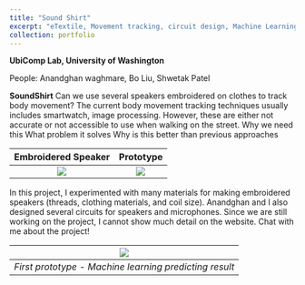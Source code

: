 ```yaml
---
title: "Sound Shirt"
excerpt: "eTextile, Movement tracking, circuit design, Machine Learning <br/> <img src='/images/SoundShirtFront.png'>"
collection: portfolio
---
```


**UbiComp Lab, University of Washington**

People: Anandghan waghmare, Bo Liu, Shwetak Patel 

**SoundShirt**
Can we use several speakers embroidered on clothes to track body movement?
The current body movement tracking techniques usually includes smartwatch, image processing. However, these are either not accurate or not accessible to use when walking on the street. 
Why we need this
What problem it solves
Why is this better than previous approaches

Embroidered Speaker            |      Prototype
:-------------------------:|:-------------------------:
![](http://boliu97.github.io/images/Speaker_1.jpg)  |  ![](http://boliu97.github.io/images/Speaker_2.jpg)
 In this project, I experimented with many materials for making embroidered speakers (threads, clothing materials, and coil size). Anandghan and I also designed several circuits for speakers and microphones. Since we are still working on the project, I cannot show much detail on the website. Chat with me about the project!


|![](http://boliu97.github.io/images/SoundShirt-demo.gif)|
|:--:| 
| *First prototype - Machine learning predicting result* |

